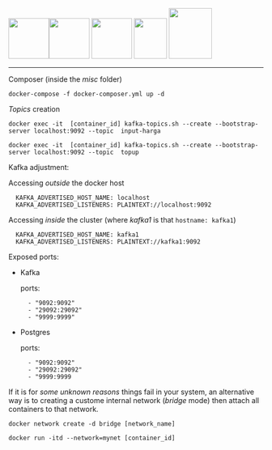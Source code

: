 <img src="https://i.postimg.cc/c15jLGQK/ww1.png" width="80"><img src="https://i.postimg.cc/KzdM05KD/ww2.png" width="80"> <img src="https://i.postimg.cc/FRPPz8Bs/ww4.png" width="80"> <img src="https://i.postimg.cc/xj3tYSvh/kafka.png" width="65" height="80"> <img src="https://i.postimg.cc/NjYbPP4p/download.png" width="85" height="100">

<hr>

Composer (inside the _misc_ folder)

`docker-compose -f docker-composer.yml up -d`

_Topics_ creation

`docker exec -it  [container_id] kafka-topics.sh --create --bootstrap-server localhost:9092 --topic  input-harga`

`docker exec -it  [container_id] kafka-topics.sh --create --bootstrap-server localhost:9092 --topic  topup`

Kafka adjustment:

Accessing _outside_ the docker host

      KAFKA_ADVERTISED_HOST_NAME: localhost
      KAFKA_ADVERTISED_LISTENERS: PLAINTEXT://localhost:9092

Accessing _inside_ the cluster (where _kafka1_ is that `hostname: kafka1`)

      KAFKA_ADVERTISED_HOST_NAME: kafka1
      KAFKA_ADVERTISED_LISTENERS: PLAINTEXT://kafka1:9092
      
Exposed ports:

- Kafka

    ports:
    
        - "9092:9092"
        - "29092:29092"
        - "9999:9999"
- Postgres

    ports:
    
        - "9092:9092"
        - "29092:29092"
        - "9999:9999


If it is for _some unknown reasons_ things fail in your system, an alternative way is to creating a custome internal network (_bridge_ mode) then attach all containers to that network.

`docker network create -d bridge [network_name]`


`docker run -itd --network=mynet [container_id]`
